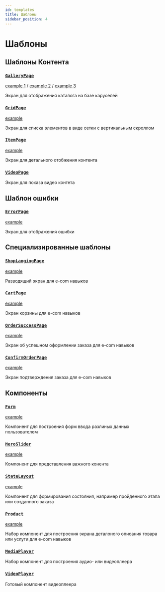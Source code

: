 ```yaml
---
id: templates
title: Шаблоны
sidebar_position: 4
---
```


# Шаблоны

## Шаблоны Контента

### [`GalleryPage`](https://github.com/sberdevices/plasma/blob/master/packages/plasma-temple/src/pages/GalleryPage/GalleryPage.tsx)

[example 1](https://codesandbox.io/s/simple-gallery-page-flfwj) / [example 2](https://codesandbox.io/s/multiple-gallery-vfrig) / [example 3](https://codesandbox.io/s/gallery-custom-card-my0zr)

Экран для отображения каталога на базе каруселей

### [`GridPage`](https://github.com/sberdevices/plasma/blob/master/packages/plasma-temple/src/pages/GridPage/GridPage.tsx)

[example](https://codesandbox.io/s/grid-page-bje3t)

Экран для списка элементов в виде сетки с вертикальным скроллом

### [`ItemPage`](https://github.com/sberdevices/plasma/blob/master/packages/plasma-temple/src/pages/ItemPage/ItemPage.tsx)

[example](https://codesandbox.io/s/item-page-d0vcd)

Экран для детального отобжения контента

### [`VideoPage`](https://github.com/sberdevices/plasma/blob/master/packages/plasma-temple/src/pages/VideoPage/VideoPage.tsx)

Экран для показа видео контета

## Шаблон ошибки

### [`ErrorPage`](https://github.com/sberdevices/plasma/blob/master/packages/plasma-temple/src/pages/ErrorPage)

[example](https://codesandbox.io/s/error-screen-example-4zf9s)

Экран для отображения ошибки

## Специализированные шаблоны

### [`ShopLangingPage`](https://github.com/sberdevices/plasma/blob/master/packages/plasma-temple/src/pages/ShopLandingPage)

[example](https://codesandbox.io/s/shop-main-page-7e5sq)

Разводящий экран для e-com навыков

### [`CartPage`](https://github.com/sberdevices/plasma/blob/master/packages/plasma-temple/src/pages/CartPage)

[example](https://codesandbox.io/s/cart-page-example-9z0dx)

Экран корзины для e-com навыков

### [`OrderSuccessPage`](https://github.com/sberdevices/plasma/blob/master/packages/plasma-temple/src/pages/OrderSuccessPage)

[example](https://codesandbox.io/s/order-confirm-success-pages-qyiw0)

Экран об успешном оформлении заказа для e-com навыков

### [`ConfirmOrderPage`](https://github.com/sberdevices/plasma/blob/master/packages/plasma-temple/src/pages/ConfirmOrderPage)

[example](https://codesandbox.io/s/order-confirm-success-pages-qyiw0)

Экран подтверждения заказа для e-com навыков

## Компоненты

### [`Form`](https://github.com/sberdevices/plasma/blob/master/packages/plasma-temple/src/components/Form)

[example](https://codesandbox.io/s/form-example-qvupj)

Компонент для построения форм ввода разлиных данных пользователем

### [`HeroSlider`](https://github.com/sberdevices/plasma/blob/master/packages/plasma-temple/src/components/HeroSlider)

[example](https://codesandbox.io/s/teaser-page-9sd4w)

Компонент для представления важного конента

### [`StateLayout`](https://github.com/sberdevices/plasma/blob/master/packages/plasma-temple/src/components/StateLayout)

[example](https://codesandbox.io/s/error-screen-example-4zf9s)

Компонент для формирования состояния, например пройденного этапа или созданного заказа

### [`Product`](https://github.com/sberdevices/plasma/blob/master/packages/plasma-temple/src/components/Product)

[example](https://codesandbox.io/s/product-page-example-me5h4)

Набор компонент для построения экрана деталоного описания товара или услуги для e-com навыков

### [`MediaPlayer`](https://github.com/sberdevices/plasma/blob/master/packages/plasma-temple/src/components/MediaPlayer)

Набор компонент для построения аудио- или видеоплеера

### [`VideoPlayer`](https://github.com/sberdevices/plasma/blob/master/packages/plasma-temple/src/components/VideoPlayer)

Готовый компонент видеоплеера

